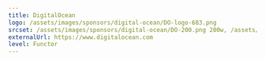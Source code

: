 ```yaml
---
title: DigitalOcean
logo: /assets/images/sponsors/digital-ocean/DO-logo-683.png
srcset: /assets/images/sponsors/digital-ocean/DO-200.png 200w, /assets/images/sponsors/digital-ocean/DO-400.png 400w, /assets/images/sponsors/digital-ocean/DO-logo-683.png 683w
externalUrl: https://www.digitalocean.com
level: Functor
---
```

